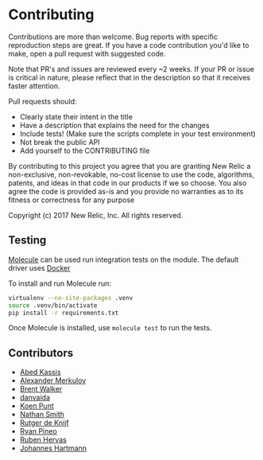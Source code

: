 # Contributing

Contributions are more than welcome. Bug reports with specific reproduction steps are great. If you have a code contribution you'd like to make, open a pull request with suggested code.

Note that PR's and issues are reviewed every ~2 weeks. If your PR or issue is critical in nature, please reflect that in the description so that it receives faster attention.

Pull requests should:

* Clearly state their intent in the title
* Have a description that explains the need for the changes
* Include tests! (Make sure the scripts complete in your test environment)
* Not break the public API
* Add yourself to the CONTRIBUTING file

By contributing to this project you agree that you are granting New Relic a non-exclusive, non-revokable, no-cost license to use the code, algorithms, patents, and ideas in that code in our products if we so choose. You also agree the code is provided as-is and you provide no warranties as to its fitness or correctness for any purpose

Copyright (c) 2017 New Relic, Inc. All rights reserved.

## Testing

[Molecule](https://molecule.readthedocs.io/) can be used run integration tests
on the module. The default driver uses [Docker](https://www.docker.com/community-edition)

To install and run Molecule run:

```bash
virtualenv --no-site-packages .venv
source .venv/bin/activate
pip install -r requirements.txt
```

Once Molecule is installed, use `molecule test` to run the tests.

## Contributors

* [Abed Kassis](https://github.com/abedk)
* [Alexander Merkulov](https://github.com/merqlove)
* [Brent Walker](https://github.com/tacchino)
* [danvaida](https://github.com/danvaida)
* [Koen Punt](https://github.com/koenpunt)
* [Nathan Smith](https://github.com/smith)
* [Rutger de Knijf](https://github.com/rdeknijf)
* [Ryan Pineo](https://github.com/ryanpineo)
* [Ruben Hervas](https://github.com/xino12)
* [Johannes Hartmann](https://github.com/jojo221119)
